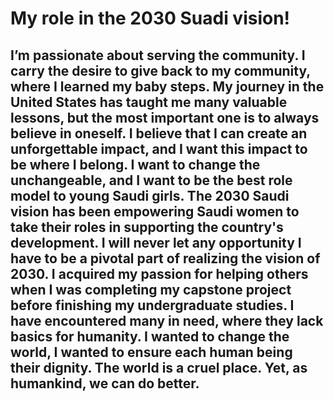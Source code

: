 

# My role in the 2030 Suadi vision!
## I’m passionate about serving the community. I carry the desire to give back to my community, where I learned my baby steps. My journey in the United States has taught me many valuable lessons, but the most important one is to always believe in oneself. I believe that I can create an unforgettable impact, and I want this impact to be where I belong. I want to change the unchangeable, and I want to be the best role model to young Saudi girls. The 2030 Saudi vision has been empowering Saudi women to take their roles in supporting the country's development. I will never let any opportunity I have to be a pivotal part of realizing the vision of 2030. I acquired my passion for helping others when I was completing my capstone project before finishing my undergraduate studies. I have encountered many in need, where they lack basics for humanity. I wanted to change the world, I wanted to ensure each human being their dignity. The world is a cruel place. Yet, as humankind, we can do better. 
